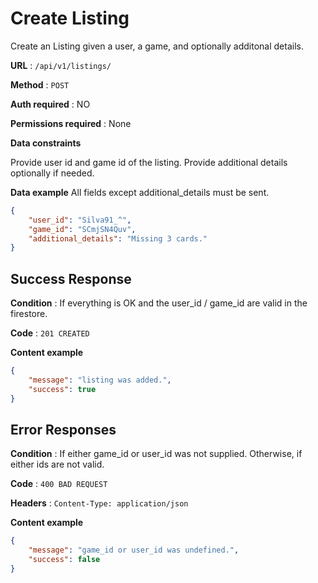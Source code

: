 # Create Listing

Create an Listing given a user, a game, and optionally additonal details.

**URL** : `/api/v1/listings/`

**Method** : `POST`

**Auth required** : NO

**Permissions required** : None

**Data constraints**

Provide user id and game id of the listing. Provide additional details optionally if needed.

**Data example** All fields except additional_details must be sent.

```json
{
	"user_id": "Silva91_^",
	"game_id": "SCmjSN4Quv",
	"additional_details": "Missing 3 cards." 
}
```

## Success Response

**Condition** : If everything is OK and the user_id / game_id are valid in the firestore.

**Code** : `201 CREATED`

**Content example**

```json
{
    "message": "listing was added.",
    "success": true
}
```

## Error Responses

**Condition** : If either game_id or user_id was not supplied. Otherwise, if either ids are not valid.

**Code** : `400 BAD REQUEST`

**Headers** : `Content-Type: application/json`

**Content example**

```json
{
    "message": "game_id or user_id was undefined.",
    "success": false
}
```